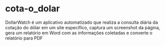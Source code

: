 # cota-o_dolar
DollarWatch é um aplicativo automatizado que realiza a consulta diária da cotação do dólar em um site específico, captura um screenshot da página, gera um relatório em Word com as informações coletadas e converte o relatório para PDF
